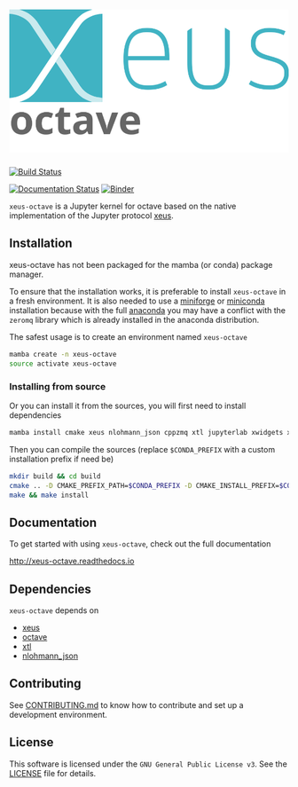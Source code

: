 # ![xeus-octave](docs/source/xeus-logo.svg)

[![Build Status](https://github.com/rapgenic/xeus-octave/actions/workflows/main.yml/badge.svg)](https://github.com/rapgenic/xeus-octave/actions/workflows/main.yml)

[![Documentation Status](http://readthedocs.org/projects/xeus-octave/badge/?version=latest)](https://xeus-octave.readthedocs.io/en/latest/?badge=latest)
[![Binder](https://mybinder.org/badge_logo.svg)](https://mybinder.org/v2/gh/rapgenic/xeus-octave/main?urlpath=/lab/tree/notebooks/xeus-octave.ipynb)

`xeus-octave` is a Jupyter kernel for octave based on the native implementation of the
Jupyter protocol [xeus](https://github.com/jupyter-xeus/xeus).

## Installation

xeus-octave has not been packaged for the mamba (or conda) package manager.

To ensure that the installation works, it is preferable to install `xeus-octave` in a
fresh environment. It is also needed to use a
[miniforge](https://github.com/conda-forge/miniforge#mambaforge) or
[miniconda](https://conda.io/miniconda.html) installation because with the full
[anaconda](https://www.anaconda.com/) you may have a conflict with the `zeromq` library
which is already installed in the anaconda distribution.

The safest usage is to create an environment named `xeus-octave`

```bash
mamba create -n xeus-octave
source activate xeus-octave
```

<!-- ### Installing from conda-forge

Then you can install in this environment `xeus-octave` and its dependencies

```bash
mamba install`xeus-octave` notebook -c conda-forge
``` -->

### Installing from source

Or you can install it from the sources, you will first need to install dependencies

```bash
mamba install cmake xeus nlohmann_json cppzmq xtl jupyterlab xwidgets xproperty ipywidgets octave -c conda-forge
```

Then you can compile the sources (replace `$CONDA_PREFIX` with a custom installation
prefix if need be)

```bash
mkdir build && cd build
cmake .. -D CMAKE_PREFIX_PATH=$CONDA_PREFIX -D CMAKE_INSTALL_PREFIX=$CONDA_PREFIX -D CMAKE_INSTALL_LIBDIR=lib
make && make install
```

<!-- ## Trying it online

To try out xeus-octave interactively in your web browser, just click on the binder link:
(Once Conda Package is Ready)

[![Binder](binder-logo.svg)](https://mybinder.org/v2/gh/rapgenic/xeus-octave/main?urlpath=/lab/tree/notebooks/xeus-octave.ipynb) -->



## Documentation

To get started with using `xeus-octave`, check out the full documentation

http://xeus-octave.readthedocs.io


## Dependencies

`xeus-octave` depends on

- [xeus](https://github.com/jupyter-xeus/xeus)
- [octave](https://www.gnu.org/software/octave/index)
- [xtl](https://github.com/xtensor-stack/xtl)
- [nlohmann_json](https://github.com/nlohmann/json)



## Contributing

See [CONTRIBUTING.md](./CONTRIBUTING.md) to know how to contribute and set up a
development environment.

## License

This software is licensed under the `GNU General Public License v3`. See the [LICENSE](LICENSE)
file for details.
